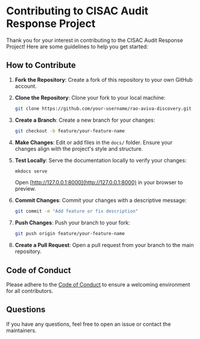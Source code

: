 # Contributing to CISAC Audit Response Project

Thank you for your interest in contributing to the CISAC Audit Response Project! Here are some guidelines to help you get started:

## How to Contribute

1. **Fork the Repository**: Create a fork of this repository to your own GitHub account.

2. **Clone the Repository**: Clone your fork to your local machine:

   ```sh
   git clone https://github.com/your-username/rao-aviva-discovery.git
   ```

3. **Create a Branch**: Create a new branch for your changes:

   ```sh
   git checkout -b feature/your-feature-name
   ```

4. **Make Changes**: Edit or add files in the `docs/` folder. Ensure your changes align with the project's style and structure.

5. **Test Locally**: Serve the documentation locally to verify your changes:

   ```sh
   mkdocs serve
   ```

   Open [http://127.0.0.1:8000](http://127.0.0.1:8000) in your browser to preview.

6. **Commit Changes**: Commit your changes with a descriptive message:

   ```sh
   git commit -m "Add feature or fix description"
   ```

7. **Push Changes**: Push your branch to your fork:

   ```sh
   git push origin feature/your-feature-name
   ```

8. **Create a Pull Request**: Open a pull request from your branch to the main repository.

## Code of Conduct

Please adhere to the [Code of Conduct](CODE_OF_CONDUCT.md) to ensure a welcoming environment for all contributors.

## Questions

If you have any questions, feel free to open an issue or contact the maintainers.
